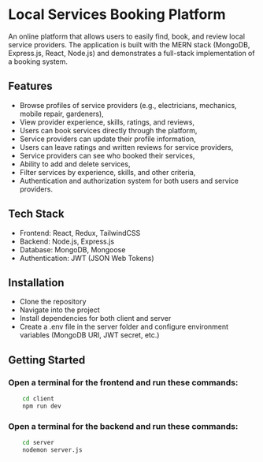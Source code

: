 # Local Services Booking Platform

An online platform that allows users to easily find, book, and review local service providers. 
The application is built with the MERN stack (MongoDB, Express.js, React, Node.js) and demonstrates a full-stack implementation of a booking system.


## Features

- Browse profiles of service providers (e.g., electricians, mechanics, mobile repair, gardeners),
- View provider experience, skills, ratings, and reviews,
- Users can book services directly through the platform,
- Service providers can update their profile information,
- Users can leave ratings and written reviews for service providers,
- Service providers can see who booked their services,
- Ability to add and delete services,
- Filter services by experience, skills, and other criteria,
- Authentication and authorization system for both users and service providers.


## Tech Stack

- Frontend: React, Redux, TailwindCSS
- Backend: Node.js, Express.js
- Database: MongoDB, Mongoose
- Authentication: JWT (JSON Web Tokens)


## Installation

- Clone the repository
- Navigate into the project
- Install dependencies for both client and server
- Create a .env file in the server folder and configure environment variables (MongoDB URI, JWT secret, etc.)


## Getting Started

### Open a terminal for the frontend and run these commands:
```sh
    cd client
    npm run dev
```

### Open a terminal for the backend and run these commands:
```sh
    cd server 
    nodemon server.js
```
